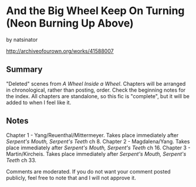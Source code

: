 # And the Big Wheel Keep On Turning (Neon Burning Up Above)

by natsinator

http://archiveofourown.org/works/41588007

## Summary

"Deleted" scenes from *A Wheel Inside a Wheel*. Chapters will be arranged in chronological, rather than posting, order. Check the beginning notes for the index. All chapters are standalone, so this fic is "complete", but it will be added to when I feel like it.

## Notes

Chapter 1 \- Yang/Reuenthal/Mittermeyer. Takes place immediately after *Serpent's Mouth, Serpent's Teeth* ch 8.
Chapter 2 \- Magdalena/Yang. Takes place immediately after *Serpent's Mouth, Serpent's Teeth* ch 16.
Chapter 3 \- Martin/Kircheis. Takes place immediately after *Serpent's Mouth, Serpent's Teeth* ch 33.

Comments are moderated. If you do not want your comment posted publicly, feel free to note that and I will not approve it.


